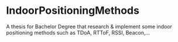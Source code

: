 # IndoorPositioningMethods
A thesis for Bachelor Degree that research & implement some indoor positioning methods such as TDoA, RTToF, RSSI, Beacon,...
